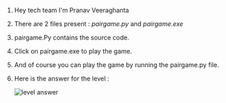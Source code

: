 1. Hey tech team I'm Pranav Veeraghanta 
2. There are 2 files present : *pairgame.py* and *pairgame.exe*
3. pairgame.Py contains the source code.
4. Click on pairgame.exe to play the game.
5. And of course you can play the game by running the pairgame.py file.
6. Here is the answer for the level :

   <img src="https://beyondmebtw.com/projects/pairgame/levelans.png" alt="level answer" >